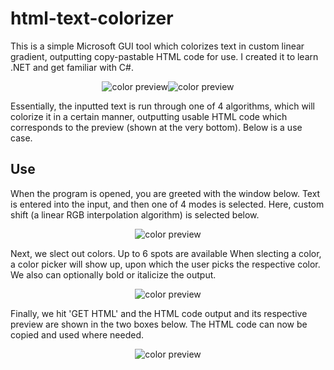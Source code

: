 # html-text-colorizer
This is a simple Microsoft GUI tool which colorizes text in custom linear gradient, outputting copy-pastable HTML code for use. I created it to learn .NET and get familiar with C#.

<p align="center">
  <img src="https://i.imgur.com/iwJ9lu6.png" alt="color preview"></img><img src="https://i.imgur.com/6i1N6I8.png" alt="color preview"></img>
</p>

Essentially, the inputted text is run through one of 4 algorithms, which will colorize it in a certain manner, outputting usable HTML code which corresponds to the preview (shown at the very bottom). Below is a  use case.

## Use
When the program is opened, you are greeted with the window below. Text is entered into the input, and then one of 4 modes is selected. Here, custom shift (a linear RGB interpolation algorithm) is selected below.
<p align="center">
  <img src="https://i.imgur.com/fLsGUsz.png" alt="color preview"></img>
</p>
Next, we slect out colors. Up to 6 spots are available When slecting a color, a color picker will show up, upon which the user picks the respective color. We also can optionally bold or italicize the output.
<p align="center">
  <img src="https://i.imgur.com/QHHcdrL.png" alt="color preview"></img>
</p>
Finally, we hit 'GET HTML' and the HTML code output and its respective preview are shown in the two boxes below. The HTML code can now be copied and used where needed.
<p align="center">
  <img src="https://i.imgur.com/f033ufN.png" alt="color preview"></img>
</p>
